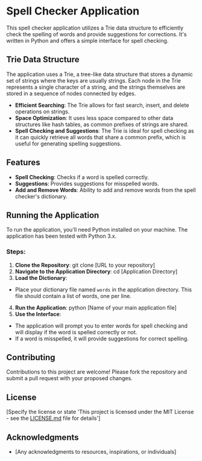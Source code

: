 # Spell Checker Application

This spell checker application utilizes a Trie data structure to efficiently check the spelling of words and provide suggestions for corrections. It's written in Python and offers a simple interface for spell checking.

## Trie Data Structure

The application uses a Trie, a tree-like data structure that stores a dynamic set of strings where the keys are usually strings. Each node in the Trie represents a single character of a string, and the strings themselves are stored in a sequence of nodes connected by edges.

- **Efficient Searching**: The Trie allows for fast search, insert, and delete operations on strings.
- **Space Optimization**: It uses less space compared to other data structures like hash tables, as common prefixes of strings are shared.
- **Spell Checking and Suggestions**: The Trie is ideal for spell checking as it can quickly retrieve all words that share a common prefix, which is useful for generating spelling suggestions.

## Features

- **Spell Checking**: Checks if a word is spelled correctly.
- **Suggestions**: Provides suggestions for misspelled words.
- **Add and Remove Words**: Ability to add and remove words from the spell checker's dictionary.

## Running the Application

To run the application, you'll need Python installed on your machine. The application has been tested with Python 3.x.

### Steps:

1. **Clone the Repository**:
git clone [URL to your repository]
2. **Navigate to the Application Directory**:
cd [Application Directory]
3. **Load the Dictionary**:
- Place your dictionary file named `words` in the application directory. This file should contain a list of words, one per line.
4. **Run the Application**:
python [Name of your main application file]
5. **Use the Interface**:
- The application will prompt you to enter words for spell checking and will display if the word is spelled correctly or not.
- If a word is misspelled, it will provide suggestions for correct spelling.

## Contributing

Contributions to this project are welcome! Please fork the repository and submit a pull request with your proposed changes.

## License

[Specify the license or state 'This project is licensed under the MIT License - see the [LICENSE.md](LICENSE.md) file for details']

## Acknowledgments

- [Any acknowledgments to resources, inspirations, or individuals]
